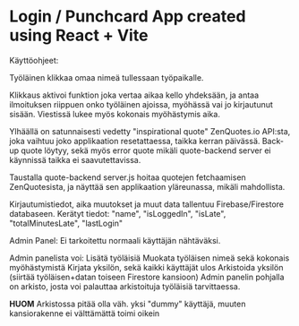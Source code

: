 # Login / Punchcard App created using React + Vite

Käyttöohjeet:

Työläinen klikkaa omaa nimeä tullessaan työpaikalle.

Klikkaus aktivoi funktion joka vertaa aikaa kello yhdeksään, ja antaa ilmoituksen riippuen onko työläinen ajoissa, myöhässä vai jo kirjautunut sisään.
Viestissä lukee myös kokonais myöhästymis aika.

Ylhäällä on satunnaisesti vedetty "inspirational quote" ZenQuotes.io API:sta, joka vaihtuu joko applikaation resetattaessa, taikka kerran päivässä.
Back-up quote löytyy, sekä myös error quote mikäli quote-backend server ei käynnissä taikka ei saavutettavissa.

Taustalla quote-backend server.js hoitaa quotejen fetchaamisen ZenQuotesista, ja näyttää sen applikaation yläreunassa, mikäli mahdollista.

Kirjautumistiedot, aika muutokset ja muut data tallentuu Firebase/Firestore databaseen.
Kerätyt tiedot: "name", "isLoggedIn", "isLate", "totalMinutesLate", "lastLogin"

Admin Panel:
Ei tarkoitettu normaali käyttäjän nähtäväksi.

Admin panelista voi:
Lisätä työläisiä
Muokata työläisen nimeä sekä kokonais myöhästymistä
Kirjata yksilön, sekä kaikki käyttäjät ulos
Arkistoida yksilön (siirtää työläisen+datan toiseen Firestore kansioon)
Admin panelin pohjalla on arkisto, josta voi palauttaa arkistoituja työläisiä tarvittaessa.

**HUOM**
Arkistossa pitää olla väh. yksi "dummy" käyttäjä, muuten kansiorakenne ei välttämättä toimi oikein